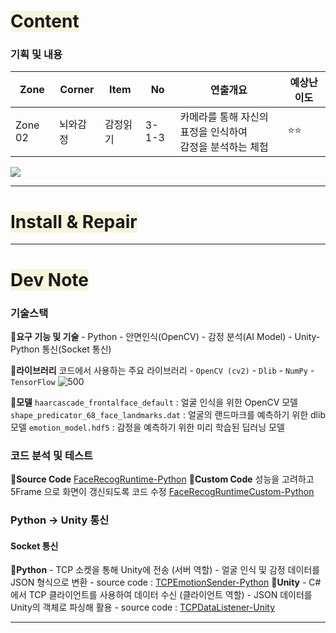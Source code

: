 # <span style="background:#f5f5dc">Content</span>

### 기획 및 내용
| Zone    | Corner | Item | No    | 연출개요                                 | 예상난이도 |
| ------- | ------ | ---- | ----- | ------------------------------------ | ----- |
| Zone 02 | 뇌와감정   | 감정읽기 | 3-1-3 | 카메라를 통해 자신의 표정을 인식하여 <br>감정을 분석하는 체험 | ⭐⭐    |
![](감정읽기-세부연출계획.png)

---
# <span style="background:#f5f5dc">Install & Repair</span>



---
# <span style="background:#f5f5dc">Dev Note</span>

### 기술스택

**🔹요구 기능 및 기술**
	- Python
	- 안면인식(OpenCV)
	- 감정 분석(AI Model)
	- Unity-Python 통신(Socket 통신)

**🔹라이브러리**
	코드에서 사용하는 주요 라이브러리
	- `OpenCV (cv2)`
	- `Dlib`
	- `NumPy`
	- `TensorFlow`
	![500](라이브러리.png)

**🔹모델**
	`haarcascade_frontalface_default` : 얼굴 인식을 위한 OpenCV 모델
	`shape_predicator_68_face_landmarks.dat` : 얼굴의 랜드마크를 예측하기 위한 dlib 모델
	`emotion_model.hdf5` : 감정을 예측하기 위한 미리 학습된 딥러닝 모델

### 코드 분석 및 테스트

**🔹Source Code**
	[FaceRecogRuntime-Python](FaceRecogRuntime-Python.md)
**🔹Custom Code**
	성능을 고려하고 5Frame 으로 화면이 갱신되도록 코드 수정
	[FaceRecogRuntimeCustom-Python](FaceRecogRuntimeCustom-Python.md)

### Python → Unity 통신

#### Socket 통신
**🔹Python**
	- TCP 소켓을 통해 Unity에 전송 (서버 역할)
	- 얼굴 인식 및 감정 데이터를 JSON 형식으로 변환
	- source code : [TCPEmotionSender-Python](TCPEmotionSender-Python.md)
**🔹Unity**
	- C#에서 TCP 클라이언트를 사용하여 데이터 수신 (클라이언트 역할)
	- JSON 데이터를 Unity의 객체로 파싱해 활용
	- source code : [TCPDataListener-Unity](TCPDataListener-Unity.md)


---
